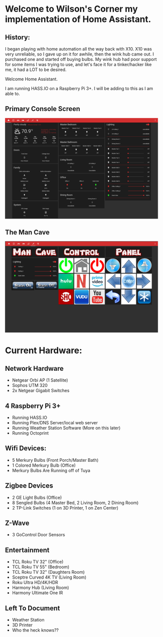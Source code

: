 # Welcome to Wilson's Corner my implementation of Home Assistant.

## History:

I began playing with home automation all the way back with X10. X10 was very unreliable, so I gave up on it for awhile, then the wink hub came out. I purchased one and started off buying bulbs. My wink hub had poor support for some items I was trying to use, and let's face it for a tinker/hacker like me, it had a LOT to be desired.

Welcome Home Assistant.

I am running HASS.IO on a Raspberry Pi 3+. I will be adding to this as I am able to.

## Primary Console Screen


<img src="https://github.com/sirnitro/HASSIO/blob/master/site-images/home-screen.PNG">

## The Man Cave
<img src="https://github.com/sirnitro/HASSIO/blob/master/site-images/Man-Cave.PNG">

# Current Hardware:
## Network Hardware
   - Netgear Orbi AP (1 Satellite)
   - Sophos UTM 320
   - 2x Netgear Gigabit Switches
   
## 4 Raspberry Pi 3+
   - Running HASS.IO
   - Running Plex/DNS Server/local web server
   - Running Weather Station Software (More on this later)
   - Running Octoprint

## Wifi Devices:
   - 5 Merkury Bulbs (Front Porch/Master Bath)
   - 1 Colored Merkury Bulb (Office)
   - Merkury Bulbs Are Running off of Tuya

## Zigbee Devices
   - 2 GE Light Bulbs (Office)
   - 8 Sengled Bulbs (4 Master Bed, 2 Living Room, 2 Dining Room)
   - 2 TP-Link Switches (1 on 3D Printer, 1 on Zen Center)

## Z-Wave
   - 3 GoControl Door Sensors

## Entertainment
   - TCL Roku TV 32" (Office)
   - TCL Roku TV 55" (Bedroom)
   - TCL Roku TV 32" (Daughters Room)
   - Sceptre Curved 4K TV (Living Room)
   - Roku Ultra HD/4K/HDR
   - Harmony Hub (Living Room)
   - Harmony Ultimate One IR

## Left To Document
   - Weather Station
   - 3D Printer
   - Who the heck knows??



